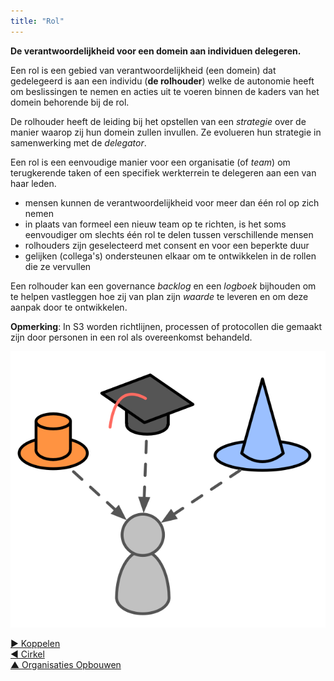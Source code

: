 ```yaml
---
title: "Rol"
---
```



<strong>De verantwoordelijkheid voor een domein aan individuen delegeren.</strong>

Een rol is een gebied van verantwoordelijkheid (een domein) dat gedelegeerd is aan een individu (**de rolhouder**) welke de autonomie heeft om beslissingen te nemen en acties uit te voeren binnen de kaders van het domein behorende bij de rol.

De rolhouder heeft de leiding bij het opstellen van een <dfn data-info="Strategie: Een hoog over aanpak voor hoe mensen waarde gaan creëren om succesvol invulling te geven aan (de driver en doelstelling van) een domein.">strategie</dfn> over de manier waarop zij hun domein zullen invullen. Ze evolueren hun strategie in samenwerking met de <dfn data-info="Delegator: Een individu of groep die de verantwoordelijkheid voor een domein aan anderen delegeert.">delegator</dfn>.

Een rol is een eenvoudige manier voor een organisatie (of <dfn data-info="Team: Een groep mensen die samenwerken naar een gedeelde bestuurder (of objectief). Meestal maakt een team deel uit van een organisatie, of wordt het gevormd als een samenwerking van verschillende organisaties.">team</dfn>) om terugkerende taken of een specifiek werkterrein te delegeren aan een van haar leden.

- mensen kunnen de verantwoordelijkheid voor meer dan één rol op zich nemen
- in plaats van formeel een nieuw team op te richten, is het soms eenvoudiger om slechts één rol te delen tussen verschillende mensen
- rolhouders zijn geselecteerd met consent en voor een beperkte duur
- gelijken (collega's) ondersteunen elkaar om te ontwikkelen in de rollen die ze vervullen

Een rolhouder kan een governance <dfn data-info="Backlog: Een (vaak geprioriteerde) lijst met taken (deliverables), of drivers die nog moeten worden opgepakt.">backlog</dfn> en een <dfn data-info="Logboek: Een (digitaal) systeem om alle informatie op te slaan die relevant is voor het sturen van een organisatie.">logboek</dfn> bijhouden om te helpen vastleggen hoe zij van plan zijn <dfn data-info="Waarde: Het belang of nut van iets in relatie tot de driver. Het kan ook een principe zijn dat dient als richtlijn voor gedrag, dan meestal in het meervoud (waardes).">waarde</dfn> te leveren en om deze aanpak door te ontwikkelen.

**Opmerking**: In S3 worden richtlijnen, processen of protocollen die gemaakt zijn door personen in een rol als overeenkomst behandeld.

![Mensen kunnen de verantwoordelijkheid voor meer dan één rol op zich nemen](img/illustrations/roles.png)

[&#9654; Koppelen](linking.html)<br/>[&#9664; Cirkel](circle.html)<br/>[&#9650; Organisaties Opbouwen](building-organizations.html)

